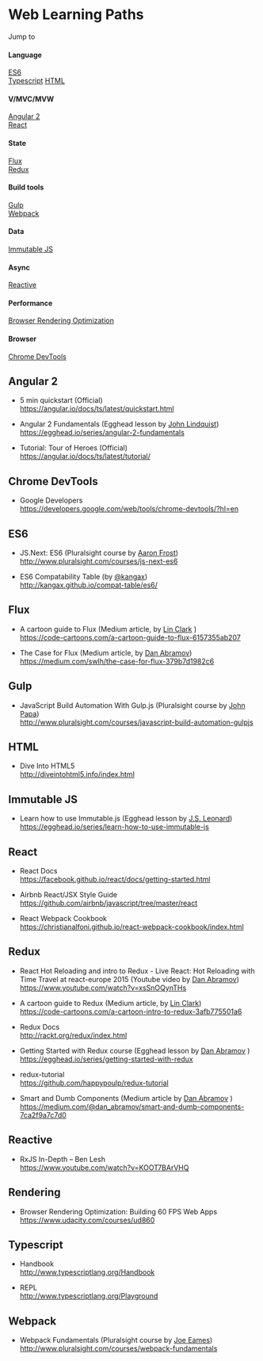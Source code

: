# Web Learning Paths

Jump to

#### Language
 
  <a href="#es6">ES6</a> <br>
  <a href="#typescript">Typescript</a>
  <a href="#html">HTML</a>

#### V/MVC/MVW

  <a href="#angular-2">Angular 2</a> <br>
  <a href="#react">React</a>

#### State

  <a href="#flux">Flux</a> <br>
  <a href="#redux">Redux</a>
  
#### Build tools

  <a href="#gulp">Gulp</a> <br>
  <a href="#webpack">Webpack</a>
  
#### Data
 
  <a href="#immutable-js">Immutable JS</a>
  
#### Async

  <a href="#reactive">Reactive</a>

#### Performance

  <a href="rendering">Browser Rendering Optimization</a>
#### Browser

  <a href="#chrome-devtools">Chrome DevTools</a>
  
## Angular 2

- 5 min quickstart (Official) <br>
  https://angular.io/docs/ts/latest/quickstart.html

- Angular 2 Fundamentals (Egghead lesson by <a href="https://twitter.com/johnlindquist">John Lindquist</a>)<br>
  https://egghead.io/series/angular-2-fundamentals <br>

- Tutorial: Tour of Heroes (Official) <br>
  https://angular.io/docs/ts/latest/tutorial/

## Chrome DevTools

- Google Developers <br>
  https://developers.google.com/web/tools/chrome-devtools/?hl=en

## ES6

- JS.Next: ES6 (Pluralsight course by <a href="https://twitter.com/js_dev">Aaron Frost</a>) <br>
  http://www.pluralsight.com/courses/js-next-es6 <br>
  

- ES6 Compatability Table (by <a href="https://twitter.com/kangax">@kangax</a>)<br>
  http://kangax.github.io/compat-table/es6/ <br>
  

## Flux
 
- A cartoon guide to Flux (Medium article, by <a href="https://twitter.com/linclark">Lin Clark</a> ) <br>
  https://code-cartoons.com/a-cartoon-guide-to-flux-6157355ab207 <br>

- The Case for Flux (Medium article, by <a href="https://twitter.com/dan_abramov">Dan Abramov</a>) <br>
  https://medium.com/swlh/the-case-for-flux-379b7d1982c6
  

## Gulp

- JavaScript Build Automation With Gulp.js (Pluralsight course by <a href="http://twitter.com/john_papa">John Papa</a>) <br>
  http://www.pluralsight.com/courses/javascript-build-automation-gulpjs <br>

## HTML

- Dive Into HTML5 <br>
  http://diveintohtml5.info/index.html
  

## Immutable JS

- Learn how to use Immutable.js (Egghead lesson by <a href="https://twitter.com/jslauthor">J.S. Leonard</a>) <br>
  https://egghead.io/series/learn-how-to-use-immutable-js <br>

## React

- React Docs <br>
  https://facebook.github.io/react/docs/getting-started.html

- Airbnb React/JSX Style Guide <br>
  https://github.com/airbnb/javascript/tree/master/react
  
- React Webpack Cookbook <br>
  https://christianalfoni.github.io/react-webpack-cookbook/index.html

## Redux

- React Hot Reloading and intro to Redux - Live React: Hot Reloading with Time Travel at react-europe 2015 (Youtube video by <a href="https://twitter.com/dan_abramov">Dan Abramov</a>)<br>
  https://www.youtube.com/watch?v=xsSnOQynTHs 

- A cartoon guide to Redux (Medium article, by <a href="https://twitter.com/linclark">Lin Clark</a>) <br>
  https://code-cartoons.com/a-cartoon-intro-to-redux-3afb775501a6 <br>

- Redux Docs <br>
  http://rackt.org/redux/index.html

- Getting Started with Redux course (Egghead lesson by <a href="https://twitter.com/dan_abramov">Dan Abramov</a> ) <br>
  https://egghead.io/series/getting-started-with-redux <br>

- redux-tutorial <br>
  https://github.com/happypoulp/redux-tutorial

- Smart and Dumb Components (Medium article by <a href="https://twitter.com/dan_abramov">Dan Abramov</a> )<br>
  https://medium.com/@dan_abramov/smart-and-dumb-components-7ca2f9a7c7d0

## Reactive

- RxJS In-Depth – Ben Lesh <br>
  https://www.youtube.com/watch?v=KOOT7BArVHQ

## Rendering

-  Browser Rendering Optimization: Building 60 FPS Web Apps <br>
   https://www.udacity.com/courses/ud860
 
## Typescript

- Handbook <br>
  http://www.typescriptlang.org/Handbook
 
- REPL <br>
  http://www.typescriptlang.org/Playground

## Webpack

- Webpack Fundamentals (Pluralsight course by <a href="http://twitter.com/josepheames">Joe Eames</a>) <br> 
  http://www.pluralsight.com/courses/webpack-fundamentals <br>


